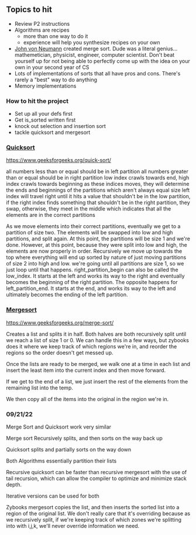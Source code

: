 ## Topics to hit

- Review P2 instructions
- Algorithms are recipes
	- more than one way to do it
	- experience will help you synthesize recipes on your own
- [John von Neumann](https://en.wikipedia.org/wiki/John_von_Neumann) created merge sort. Dude was a literal genius... mathemetician, physicist, engineer, computer scientist. Don't beat yourself up for not being able to perfectly come up with the idea on your own in your second year of CS
- Lots of implementations of sorts that all have pros and cons. There's rarely a "best" way to do anything
- Memory implementations

### How to hit the project
- Set up all your defs first
- Get is_sorted written first
- knock out selection and insertion sort
- tackle quicksort and mergesort

### [Quicksort](https://en.wikipedia.org/wiki/Quicksort)

https://www.geeksforgeeks.org/quick-sort/

all numbers less than or equal should be in left partition
all numbers greater than or equal should be in right partition
low index crawls towards end, high index crawls towards beginning
as these indices moves, they will determine the ends and beginnings of the partitions which aren't always equal size
left index will travel right until it hits a value that shouldn't be in the low partition, if the right index finds something that shouldn't be in the right partition, they swap, otherwise, they meet in the middle which indicates that all the elements are in the correct partitions

As we move elements into their correct partitions, eventually we get to a partition of size two. The elements will be swapped into low and high partitions, and split again. At this point, the partitions will be size 1 and we're done. However, at this point, because they were split into low and high, the elements are now properly in order. Recursively we move up towards the top where everything will end up sorted by nature of just moving partitions of size 2 into high and low. we're going until all partitions are size 1, so we just loop until that happens. right_partition_begin can also be called the low_index. It starts at the left and works its way to the right and eventually becomes the beginning of the right partition. The opposite happens for left_partition_end. It starts at the end, and works its way to the left and ultimately becomes the ending of the left partition.

### [Mergesort](https://en.wikipedia.org/wiki/Merge_sort)

https://www.geeksforgeeks.org/merge-sort/

Creates a list and splits it in half. Both halves are both recursively split until we reach a list of size 1 or 0. We can handle this in a few ways, but zybooks does it where we keep track of which regions we're in, and reorder the regions so the order doesn't get messed up.

Once the lists are ready to be merged, we walk one at a time in each list and insert the least item into the current index and then move forward.

If we get to the end of a list, we just insert the rest of the elements from the remaining list into the temp.

We then copy all of the items into the original in the region we're in.

### 09/21/22

Merge Sort and Quicksort work very similar

Merge sort Recursively splits, and then sorts on the way back up

Quicksort splits and partially sorts on the way down

Both Algorithms essentially partition their lists

Recursive quicksort can be faster than recursive mergesort with the use of tail recursion, which can allow the compiler to optimize and minimize stack depth.

Iterative versions can be used for both

Zybooks mergesort copies the list, and then inserts the sorted list into a region of the original list. We don't really care that it's overriding because as we recursively split, if we're keeping track of which zones we're splitting into with i,j,k, we'll never override information we need.

